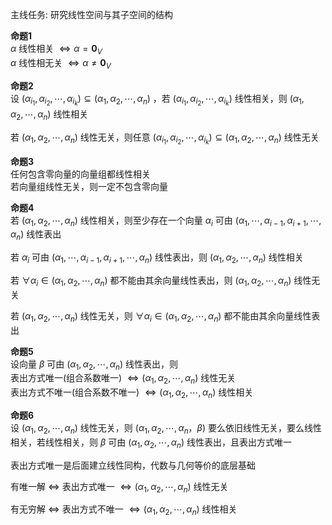 主线任务: 研究线性空间与其子空间的结构  
  
**命题1**  
 $\alpha$ 线性相关 $\Leftrightarrow\alpha=\mathbf0_V$  
 $\alpha$ 线性相无关 $\Leftrightarrow\alpha\neq\mathbf0_V$  
  
**命题2**  
设 $(\alpha_{i_1},\alpha_{i_2},\cdots,\alpha_{i_k})\subseteq(\alpha_1,\alpha_2,\cdots,\alpha_n)$ ，若 $(\alpha_{i_1},\alpha_{i_2},\cdots,\alpha_{i_k})$ 线性相关，则 $(\alpha_1,\alpha_2,\cdots,\alpha_n)$ 线性相关  
  
若 $(\alpha_1,\alpha_2,\cdots,\alpha_n)$ 线性无关，则任意 $(\alpha_{i_1},\alpha_{i_2},\cdots,\alpha_{i_k})\subseteq(\alpha_1,\alpha_2,\cdots,\alpha_n)$ 线性无关  
  
**命题3**  
任何包含零向量的向量组都线性相关  
若向量组线性无关，则一定不包含零向量  
  
**命题4**  
若 $(\alpha_1,\alpha_2,\cdots,\alpha_n)$ 线性相关，则至少存在一个向量 $\alpha_i$ 可由 $(\alpha_1,\cdots,\alpha_{i-1},\alpha_{i+1},\cdots,\alpha_n)$ 线性表出  
  
若 $\alpha_i$ 可由 $(\alpha_1,\cdots,\alpha_{i-1},\alpha_{i+1},\cdots,\alpha_n)$ 线性表出，则 $(\alpha_1,\alpha_2,\cdots,\alpha_n)$ 线性相关  
  
若 $\forall\alpha_i\in(\alpha_1,\alpha_2,\cdots,\alpha_n)$ 都不能由其余向量线性表出，则 $(\alpha_1,\alpha_2,\cdots,\alpha_n)$ 线性无关  
  
若 $(\alpha_1,\alpha_2,\cdots,\alpha_n)$ 线性无关，则 $\forall\alpha_i\in(\alpha_1,\alpha_2,\cdots,\alpha_n)$ 都不能由其余向量线性表出  
  
**命题5**  
设向量 $\beta$ 可由 $(\alpha_1,\alpha_2,\cdots,\alpha_n)$ 线性表出，则  
表出方式唯一(组合系数唯一) $\Leftrightarrow(\alpha_1,\alpha_2,\cdots,\alpha_n)$ 线性无关  
表出方式不唯一(组合系数不唯一) $\Leftrightarrow(\alpha_1,\alpha_2,\cdots,\alpha_n)$ 线性相关  
  
**命题6**  
设 $(\alpha_1,\alpha_2,\cdots,\alpha_n)$ 线性无关，则 $(\alpha_1,\alpha_2,\cdots,\alpha_n，\beta)$ 要么依旧线性无关，要么线性相关，若线性相关，则 $\beta$ 可由 $(\alpha_1,\alpha_2,\cdots,\alpha_n)$ 线性表出，且表出方式唯一  
  
表出方式唯一是后面建立线性同构，代数与几何等价的底层基础  
  
有唯一解 $\Leftrightarrow$ 表出方式唯一 $\Leftrightarrow(\alpha_1,\alpha_2,\cdots,\alpha_n)$ 线性无关  
  
有无穷解 $\Leftrightarrow$ 表出方式不唯一 $\Leftrightarrow(\alpha_1,\alpha_2,\cdots,\alpha_n)$ 线性相关  
